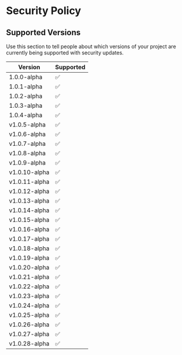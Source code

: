 # Security Policy

## Supported Versions

Use this section to tell people about which versions of your project are
currently being supported with security updates.

| Version | Supported          |
| ------- | ------------------ |
| 1.0.0-alpha  | :white_check_mark: |
| 1.0.1-alpha  | :white_check_mark: |
| 1.0.2-alpha  | :white_check_mark: |
| 1.0.3-alpha  | :white_check_mark: |
|1.0.4-alpha  | :white_check_mark: |
|v1.0.5-alpha  | :white_check_mark: |
|v1.0.6-alpha  | :white_check_mark: |
|v1.0.7-alpha  | :white_check_mark: |
|v1.0.8-alpha  | :white_check_mark: |
|v1.0.9-alpha | :white_check_mark: |
|v1.0.10-alpha  | :white_check_mark: |
|v1.0.11-alpha  | :white_check_mark: |
|v1.0.12-alpha  | :white_check_mark: |
|v1.0.13-alpha  | :white_check_mark: |
|v1.0.14-alpha  | :white_check_mark: |
|v1.0.15-alpha  | :white_check_mark: |
|v1.0.16-alpha  | :white_check_mark: |
|v1.0.17-alpha  | :white_check_mark: |
|v1.0.18-alpha  | :white_check_mark: |
|v1.0.19-alpha  | :white_check_mark: |
|v1.0.20-alpha  | :white_check_mark: |
|v1.0.21-alpha  | :white_check_mark: |
|v1.0.22-alpha  | :white_check_mark: |
|v1.0.23-alpha  | :white_check_mark: |
|v1.0.24-alpha  | :white_check_mark: |
|v1.0.25-alpha  | :white_check_mark: |
|v1.0.26-alpha  | :white_check_mark: |
|v1.0.27-alpha  | :white_check_mark: |
|v1.0.28-alpha  | :white_check_mark: |




